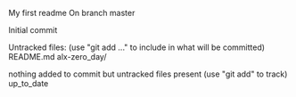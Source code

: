 My first readme
On branch master

Initial commit

Untracked files:
  (use "git add <file>..." to include in what will be committed)
	README.md
	alx-zero_day/

nothing added to commit but untracked files present (use "git add" to track)
up_to_date
	
